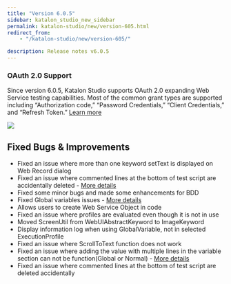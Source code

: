 ```yaml
---
title: "Version 6.0.5"
sidebar: katalon_studio_new_sidebar
permalink: katalon-studio/new/version-605.html
redirect_from:
    - "/katalon-studio/new/version-605/"

description: Release notes v6.0.5
---
```



### OAuth 2.0 Support

Since version 6.0.5, Katalon Studio supports OAuth 2.0 expanding Web Service testing capabilities. Most of the common grant types are supported including “Authorization code,” “Password Credentials,” “Client Credentials,” and “Refresh Token.”
[Learn more](https://docs.katalon.com/katalon-studio/docs/authorization-oauth2.html)

![](../../images/katalon-studio/docs/authorization-oauth2/5.png)

Fixed Bugs & Improvements
-----------------------
* Fixed an issue where more than one keyword setText is displayed on Web Record dialog
* Fixed an issue where commented lines at the bottom of test script are accidentally deleted - [More details](https://forum.katalon.com/t/most-of-my-automation-script-got-deleted/16005/4)
* Fixed some minor bugs and made some enhancements for BDD
* Fixed Global variables issues - [More details](https://forum.katalon.com/t/groovy-error-unable-to-resolve-class-internal-globalvariable/9557/168)
* Allows users to create Web Service Object in code
* Fixed an issue where profiles are evaluated even though it is not in use
* Moved ScreenUtil from WebUIAbstractKeyword to ImageKeyword
* Display information log when using GlobalVariable, not in selected ExecutionProfile
* Fixed an issue where ScrollToText function does not work
* Fixed an issue where adding the value with multiple lines in the variable section can not be function(Global or Normal) - [More details](https://github.com/katalon-studio/katalon-studio/issues/46)
* Fixed an issue where commented lines at the bottom of test script are deleted accidentally



